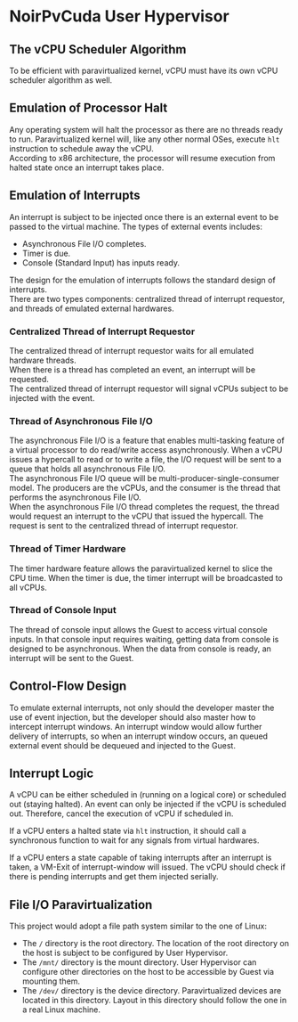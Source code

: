 # NoirPvCuda User Hypervisor

## The vCPU Scheduler Algorithm
To be efficient with paravirtualized kernel, vCPU must have its own vCPU scheduler algorithm as well.

## Emulation of Processor Halt
Any operating system will halt the processor as there are no threads ready to run. Paravirtualized kernel will, like any other normal OSes, execute `hlt` instruction to schedule away the vCPU. \
According to x86 architecture, the processor will resume execution from halted state once an interrupt takes place.

## Emulation of Interrupts
An interrupt is subject to be injected once there is an external event to be passed to the virtual machine. The types of external events includes:

- Asynchronous File I/O completes.
- Timer is due.
- Console (Standard Input) has inputs ready.

The design for the emulation of interrupts follows the standard design of interrupts. \
There are two types components: centralized thread of interrupt requestor, and threads of emulated external hardwares.

### Centralized Thread of Interrupt Requestor
The centralized thread of interrupt requestor waits for all emulated hardware threads. \
When there is a thread has completed an event, an interrupt will be requested. \
The centralized thread of interrupt requestor will signal vCPUs subject to be injected with the event.

### Thread of Asynchronous File I/O
The asynchronous File I/O is a feature that enables multi-tasking feature of a virtual processor to do read/write access asynchronously. When a vCPU issues a hypercall to read or to write a file, the I/O request will be sent to a queue that holds all asynchronous File I/O. \
The asynchronous File I/O queue will be multi-producer-single-consumer model. The producers are the vCPUs, and the consumer is the thread that performs the asynchronous File I/O. \
When the asynchronous File I/O thread completes the request, the thread would request an interrupt to the vCPU that issued the hypercall. The request is sent to the centralized thread of interrupt requestor.

### Thread of Timer Hardware
The timer hardware feature allows the paravirtualized kernel to slice the CPU time. When the timer is due, the timer interrupt will be broadcasted to all vCPUs.

### Thread of Console Input
The thread of console input allows the Guest to access virtual console inputs. In that console input requires waiting, getting data from console is designed to be asynchronous. When the data from console is ready, an interrupt will be sent to the Guest.

## Control-Flow Design
To emulate external interrupts, not only should the developer master the use of event injection, but the developer should also master how to intercept interrupt windows. An interrupt window would allow further delivery of interrupts, so when an interrupt window occurs, an queued external event should be dequeued and injected to the Guest.

## Interrupt Logic
A vCPU can be either scheduled in (running on a logical core) or scheduled out (staying halted). An event can only be injected if the vCPU is scheduled out. Therefore, cancel the execution of vCPU if scheduled in.

If a vCPU enters a halted state via `hlt` instruction, it should call a synchronous function to wait for any signals from virtual hardwares.

If a vCPU enters a state capable of taking interrupts after an interrupt is taken, a VM-Exit of interrupt-window will issued. The vCPU should check if there is pending interrupts and get them injected serially.

## File I/O Paravirtualization
This project would adopt a file path system similar to the one of Linux:

- The `/` directory is the root directory. The location of the root directory on the host is subject to be configured by User Hypervisor.
- The `/mnt/` directory is the mount directory. User Hypervisor can configure other directories on the host to be accessible by Guest via mounting them.
- The `/dev/` directory is the device directory. Paravirtualized devices are located in this directory. Layout in this directory should follow the one in a real Linux machine.